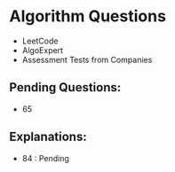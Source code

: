 # Algorithm Questions
* LeetCode
* AlgoExpert
* Assessment Tests from Companies 


## Pending Questions:
* 65


## Explanations:
* 84 : Pending